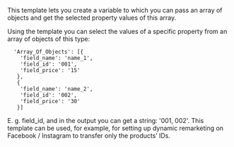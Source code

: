 This template lets you create a variable to which you can pass an array of objects and get the selected property values of this array.

Using the template you can select the values of a specific property from an array of objects of this type:

      'Array_Of_Objects': [{         
        'field_name': 'name_1',    
        'field_id': '001',
        'field_price': '15'                  
       },
       {
        'field_name': 'name_2',    
        'field_id': '002',
        'field_price': '30'
       }]    

E. g. field_id, and in the output you can get a string: '001, 002'.
This template can be used, for example, for setting up dynamic remarketing on Facebook / Instagram to transfer only the products’ IDs.
